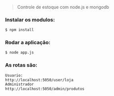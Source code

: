 > Controle de estoque com node.js e mongodb

### Instalar os modulos:
```sh
$ npm install
```

### Rodar a aplicação:
```sh
$ node app.js
```

### As rotas são:
```sh
Usuario:
http://localhost:5050/user/loja
Administrador 
http://localhost:5050/admin/produtos
```
